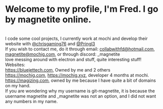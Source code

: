 # Welcome to my profile, I'm Fred. I go by magnetite online.
<br> I code some cool projects, I currently work at mochi and develop their website with [@chrisgaming76](https://github.com/chrisgaming76)
 and [@Pringl3](https://github.com/Pringl3)
<br> If you wish to contact me, do it through email: collabwithfd@hotmail.com, magnetite@mochig.com, or through discord: _magnetite
<br> love messing around with electron and stuff, quite interesting stuff!
<br>Websites: <br>https://bluejettech.com, Owned by me and 2 others <br>https://mochig.com, https://mochig.xyz, developer 4 months at mochi. <br>https://magizing.com, owned by me because I have quite a bit of domains on my hand.
<br>If you are wondering why my username is git-magnetite, it is because the username magnetite and _magnetite was not an option, and I did not want any numbers in my name.

